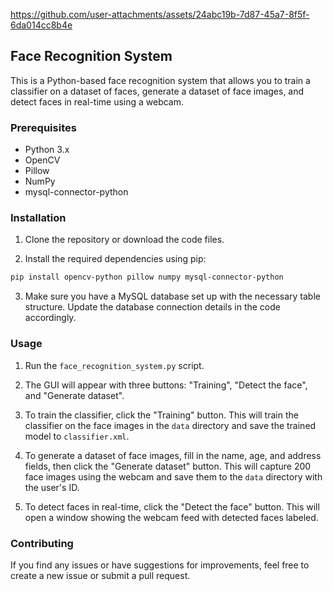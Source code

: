 


https://github.com/user-attachments/assets/24abc19b-7d87-45a7-8f5f-6da014cc8b4e


## Face Recognition System

This is a Python-based face recognition system that allows you to train a classifier on a dataset of faces, generate a dataset of face images, and detect faces in real-time using a webcam.

### Prerequisites

- Python 3.x
- OpenCV
- Pillow
- NumPy
- mysql-connector-python

### Installation

1. Clone the repository or download the code files.

2. Install the required dependencies using pip:

```bash
pip install opencv-python pillow numpy mysql-connector-python
```

3. Make sure you have a MySQL database set up with the necessary table structure. Update the database connection details in the code accordingly.

### Usage

1. Run the `face_recognition_system.py` script.

2. The GUI will appear with three buttons: "Training", "Detect the face", and "Generate dataset".

3. To train the classifier, click the "Training" button. This will train the classifier on the face images in the `data` directory and save the trained model to `classifier.xml`.

4. To generate a dataset of face images, fill in the name, age, and address fields, then click the "Generate dataset" button. This will capture 200 face images using the webcam and save them to the `data` directory with the user's ID.

5. To detect faces in real-time, click the "Detect the face" button. This will open a window showing the webcam feed with detected faces labeled.

### Contributing

If you find any issues or have suggestions for improvements, feel free to create a new issue or submit a pull request.
